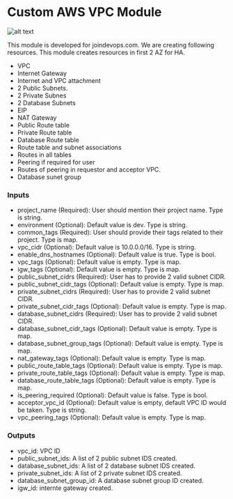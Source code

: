 # Custom AWS VPC Module

![alt text](images/vpc.jpg)

This module is developed for joindevops.com. We are creating following resources. This module creates resources in first 2 AZ for HA.

- VPC
- Internet Gateway
- Internet and VPC attachment
- 2 Public Subnets.
- 2 Private Subnes
- 2 Database Subnets
- EIP
- NAT Gateway
- Public Route table
- Private Route table
- Database Route table
- Route table and subnet associations
- Routes in all tables
- Peering if required for user
- Routes of peering in requestor and acceptor VPC.
- Database sunet group

### Inputs

- project_name (Required): User should mention their project name. Type is string.
- environment (Optional): Default value is dev. Type is string.
- common_tags (Required): User should provide their tags related to their project. Type is map.
- vpc_cidr (Optional): Default value is 10.0.0.0/16. Type is string.
- enable_dns_hostnames (Optional): Default value is true. Type is bool.
- vpc_tags (Optional): Default value is empty. Type is map.
- igw_tags (Optional): Default value is empty. Type is map.
- public_subnet_cidrs (Required): User has to provide 2 valid subnet CIDR.
- public_subnet_cidr_tags (Optional): Default value is empty. Type is map.
- private_subnet_cidrs (Required): User has to provide 2 valid subnet CIDR.
- private_subnet_cidr_tags (Optional): Default value is empty. Type is map.
- database_subnet_cidrs (Required): User has to provide 2 valid subnet CIDR.
- database_subnet_cidr_tags (Optional): Default value is empty. Type is map.
- database_subnet_group_tags (Optional): Default value is empty. Type is map.
- nat_gateway_tags (Optional): Default value is empty. Type is map.
- public_route_table_tags (Optional): Default value is empty. Type is map.
- private_route_table_tags (Optional): Default value is empty. Type is map.
- database_route_table_tags (Optional): Default value is empty. Type is map.
- is_peering_required (Optional): Default value is false. Type is bool.
- acceptor_vpc_id (Optional): Default value is empty, default VPC ID would be taken. Type is string.
- vpc_peering_tags (Optional): Default value is empty. Type is map.

### Outputs

- vpc_id: VPC ID
- public_subnet_ids: A list of 2 public subnet IDS created.
- database_subnet_ids: A list of 2 database subnet IDS created.
- private_subnet_ids: A list of 2 private subnet IDS created.
- database_subnet_group_id: A database subnet group ID created.
- igw_id: internte gateway created.
